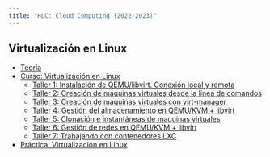 ```yaml
---
title: "HLC: Cloud Computing (2022-2023)"
---
```


## Virtualización en Linux

* [Teoría](https://raw.githubusercontent.com/josedom24/presentaciones/main/hlc/virtualizacion.pdf)
* [Curso: Virtualización en Linux](https://github.com/josedom24/curso_virtualizacion_linux)
	* [Taller 1: Instalación de QEMU/libvirt. Conexión local y remota](1_virtualizacion/t1.html)
	* [Taller 2: Creación de máquinas virtuales desde la línea de comandos](1_virtualizacion/t2.html)
	* [Taller 3: Creación de máquinas virtuales con virt-manager](1_virtualizacion/t3.html)
	* [Taller 4: Gestión del almacenamiento en QEMU/KVM + libvirt](1_virtualizacion/t4.html)
	* [Taller 5: Clonación e instantáneas de maquinas virtuales](1_virtualizacion/t5.html)
	* [Taller 6: Gestión de redes en QEMU/KVM + libvirt](1_virtualizacion/t6.html)
	* [Taller 7: Trabajando con contenedores LXC](1_virtualizacion/t7.html)
* [Práctica: Virtualización en Linux](1_virtualizacion/practica.html)

<!--

## Cloud Coumputing IaaS. OpenStack 

* Taoría
	* Taller 1: Instalación del certificado del Gonzalo Nazareno y configuración del cliente VPN 

-->
